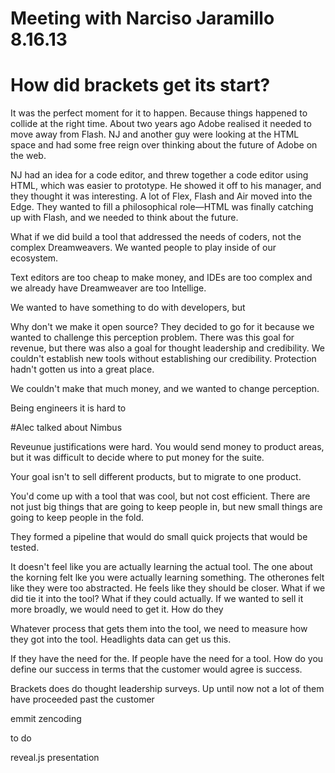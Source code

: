 # Meeting with Narciso Jaramillo 8.16.13

# How did brackets get its start?

It was the perfect moment for it to happen. Because things happened to collide at the right time. About two years ago Adobe realised it needed to move away from Flash. NJ and another guy were looking at the HTML space and had some free reign over thinking about the future of Adobe on the web.

NJ had an idea for a code editor, and threw together a code editor using HTML, which was easier to prototype. He showed it off to his manager, and they thought it was interesting. A lot of Flex, Flash and Air moved into the Edge. They wanted to fill a philosophical role—HTML was finally catching up with Flash, and we needed to think about the future.

What if we did build a tool that addressed the needs of coders, not the complex Dreamweavers. We wanted people to play inside of our ecosystem.

Text editors are too cheap to make money, and IDEs are too complex and we already have Dreamweaver are too Intellige.

We wanted to have something to do with developers, but

Why don't we make it open source? They decided to go for it because we wanted to challenge this perception problem. There was this goal for revenue, but there was also a goal for thought leadership and credibility. We couldn't establish new tools without establishing our credibility. Protection hadn't gotten us into a great place.


We couldn't make that much money, and we wanted to change perception.

Being engineers it is hard to 

#Alec talked about Nimbus

Reveunue justifications were hard. You would send money to product areas, but it was difficult to decide where to put money for the suite.

Your goal isn't to sell different products, but to migrate to one product.

You'd come up with a tool that was cool, but not cost efficient. There are not just big things that are going to keep people in, but new small things are going to keep people in the fold.

They formed a pipeline that would do small quick projects that would be tested. 



It doesn't feel like you are actually learning the actual tool. The one about the korning felt lke you were actually learning something. The otherones felt like they were too abstracted. He feels like they should be closer. What if we did tie it into the tool? What if they could actually. If we wanted to sell it more broadly, we would need to get it. How do they

Whatever process that gets them into the tool, we need to measure how they got into the tool. Headlights data can get us this.

If they have the need for the. If people have the need for a tool. How do you define our success in terms that the customer would agree is success. 

Brackets does do thought leadership surveys. Up until now not a lot of them have proceeded past the customer 

emmit zencoding

to do

reveal.js presentation